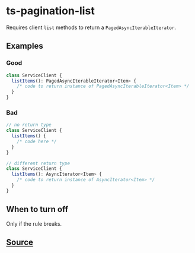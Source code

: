 # ts-pagination-list

Requires client `list` methods to return a `PagedAsyncIterableIterator`.

## Examples

### Good

```ts
class ServiceClient {
  listItems(): PagedAsyncIterableIterator<Item> {
    /* code to return instance of PagedAsyncIterableIterator<Item> */
  }
}
```

### Bad

```ts
// no return type
class ServiceClient {
  listItems() {
    /* code here */
  }
}
```

```ts
// different return type
class ServiceClient {
  listItems(): AsyncIterator<Item> {
    /* code to return instance of AsyncIterator<Item> */
  }
}
```

## When to turn off

Only if the rule breaks.

## [Source](https://azure.github.io/azure-sdk/typescript_design.html#ts-pagination-list)